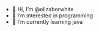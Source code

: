- 👋 Hi, I’m @elizaberwhite
- 👀 I’m interested in programming
- 🌱 I’m currently learning java


<!---
elizaberwhite/elizaberwhite is a ✨ special ✨ repository because its `README.md` (this file) appears on your GitHub profile.
You can click the Preview link to take a look at your changes.
--->
